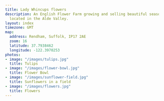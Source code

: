 ```yaml
---
title: Lady Whincups flowers
description: An English Flower Farm growing and selling beautiful seasonal flowers,
  located in the Alde Valley.
layout: index
timezone: GMT
map:
  address: Rendham, Suffolk, IP17 2AE
  zoom: 16
  latitude: 37.7938462
  longitude: -122.3970253
photos:
- image: "/images/tulips.jpg"
  title: Tulips
- image: "/images/flower-bowl.jpg"
  title: Flower Bowl
- image: "/images/sunflower-field.jpg"
  title: Sunflowers in a field
- image: "/images/flowers.jpg"
  title: Flowers
---
```


